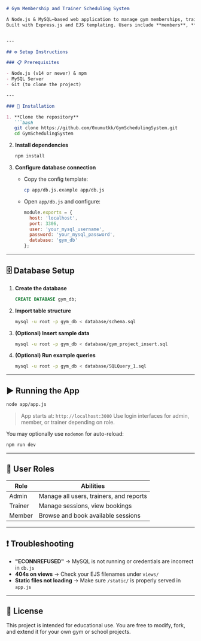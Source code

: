 ```markdown
# Gym Membership and Trainer Scheduling System

A Node.js & MySQL–based web application to manage gym memberships, trainer schedules, and session bookings.  
Built with Express.js and EJS templating. Users include **members**, **trainers**, and **admins**.


---

## ⚙️ Setup Instructions

### 📋 Prerequisites

- Node.js (v14 or newer) & npm
- MySQL Server
- Git (to clone the project)

---

### 🚀 Installation

1. **Clone the repository**
   ```bash
   git clone https://github.com/0xumutkk/GymSchedulingSystem.git
   cd GymSchedulingSystem
````

2. **Install dependencies**

   ```bash
   npm install
   ```

3. **Configure database connection**

   * Copy the config template:

     ```bash
     cp app/db.js.example app/db.js
     ```
   * Open `app/db.js` and configure:

     ```js
     module.exports = {
       host: 'localhost',
       port: 3306,
       user: 'your_mysql_username',
       password: 'your_mysql_password',
       database: 'gym_db'
     };
     ```

---

## 🗄️ Database Setup

1. **Create the database**

   ```sql
   CREATE DATABASE gym_db;
   ```

2. **Import table structure**

   ```bash
   mysql -u root -p gym_db < database/schema.sql
   ```

3. **(Optional) Insert sample data**

   ```bash
   mysql -u root -p gym_db < database/gym_project_insert.sql
   ```

4. **(Optional) Run example queries**

   ```bash
   mysql -u root -p gym_db < database/SQLQuery_1.sql
   ```

---

## ▶️ Running the App

```bash
node app/app.js
```

> App starts at: `http://localhost:3000`
> Use login interfaces for admin, member, or trainer depending on role.

You may optionally use `nodemon` for auto-reload:

```bash
npm run dev
```

---

## 👤 User Roles

| Role    | Abilities                               |
| ------- | --------------------------------------- |
| Admin   | Manage all users, trainers, and reports |
| Trainer | Manage sessions, view bookings          |
| Member  | Browse and book available sessions      |

---

## ❗ Troubleshooting

* **"ECONNREFUSED"** → MySQL is not running or credentials are incorrect in `db.js`
* **404s on views** → Check your EJS filenames under `views/`
* **Static files not loading** → Make sure `/static/` is properly served in `app.js`

---

## 📄 License

This project is intended for educational use.
You are free to modify, fork, and extend it for your own gym or school projects.

```
